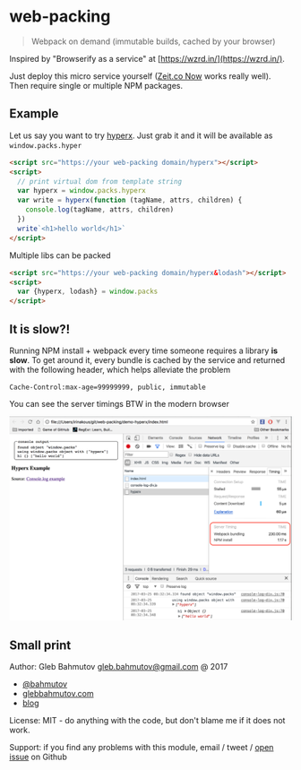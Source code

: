# web-packing

> Webpack on demand (immutable builds, cached by your browser)

Inspired by "Browserify as a service" at [https://wzrd.in/](https://wzrd.in/).

Just deploy this micro service yourself ([Zeit.co Now](https://zeit.co/now)
works really well). Then require single or multiple NPM packages.

## Example

Let us say you want to try [hyperx](https://github.com/substack/hyperx).
Just grab it and it will be available as `window.packs.hyper`

```html
<script src="https://your web-packing domain/hyperx"></script>
<script>
  // print virtual dom from template string
  var hyperx = window.packs.hyperx
  var write = hyperx(function (tagName, attrs, children) {
    console.log(tagName, attrs, children)
  })
  write`<h1>hello world</h1>`
</script>
```

Multiple libs can be packed

```html
<script src="https://your web-packing domain/hyperx&lodash"></script>
<script>
  var {hyperx, lodash} = window.packs
</script>
```

## It is slow?!

Running NPM install + webpack every time someone requires a library
**is slow**. To get around it, every bundle is cached by the service and
returned with the following header, which helps alleviate the problem

```
Cache-Control:max-age=99999999, public, immutable
```

You can see the server timings BTW in the modern browser

![Server Timing](images/web-packing.png)

## Small print

Author: Gleb Bahmutov <gleb.bahmutov@gmail.com> @ 2017

* [@bahmutov](https://twitter.com/bahmutov)
* [glebbahmutov.com](https://glebbahmutov.com)
* [blog](https://glebbahmutov.com/blog)

License: MIT - do anything with the code, but don't blame me if it does not work.

Support: if you find any problems with this module, email / tweet /
[open issue](https://github.com/bahmutov/web-packing/issues) on Github
